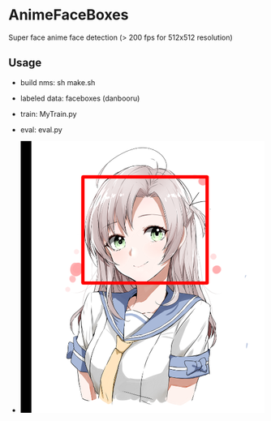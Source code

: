 # AnimeFaceBoxes

Super face anime face detection (> 200 fps for 512x512 resolution)

## Usage
- build nms: sh make.sh
- labeled data: faceboxes (danbooru)
- train: MyTrain.py
- eval: eval.py

- ![alt text](https://github.com/WynMew/AnimeFaceBoxes/blob/master/out.png)
